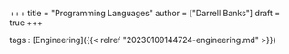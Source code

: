 +++
title = "Programming Languages"
author = ["Darrell Banks"]
draft = true
+++

tags
: [Engineering]({{< relref "20230109144724-engineering.md" >}})
